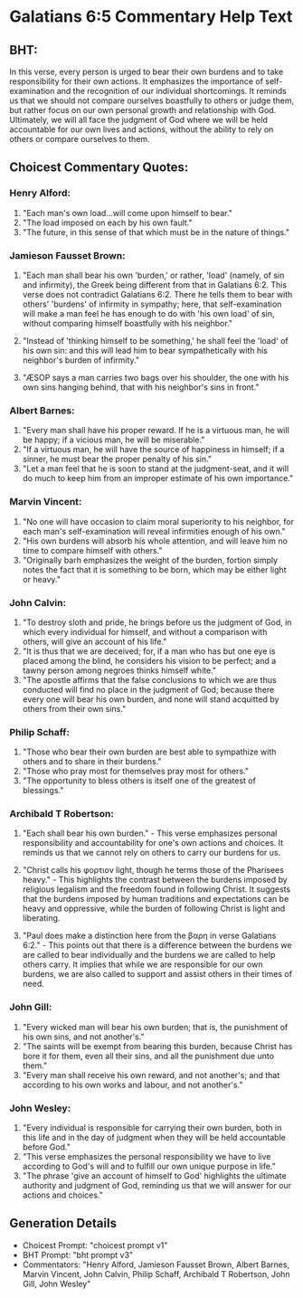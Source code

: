 # Galatians 6:5 Commentary Help Text

## BHT:
In this verse, every person is urged to bear their own burdens and to take responsibility for their own actions. It emphasizes the importance of self-examination and the recognition of our individual shortcomings. It reminds us that we should not compare ourselves boastfully to others or judge them, but rather focus on our own personal growth and relationship with God. Ultimately, we will all face the judgment of God where we will be held accountable for our own lives and actions, without the ability to rely on others or compare ourselves to them.

## Choicest Commentary Quotes:
### Henry Alford:
1. "Each man's own load...will come upon himself to bear." 
2. "The load imposed on each by his own fault." 
3. "The future, in this sense of that which must be in the nature of things."

### Jamieson Fausset Brown:
1. "Each man shall bear his own 'burden,' or rather, 'load' (namely, of sin and infirmity), the Greek being different from that in Galatians 6:2. This verse does not contradict Galatians 6:2. There he tells them to bear with others' 'burdens' of infirmity in sympathy; here, that self-examination will make a man feel he has enough to do with 'his own load' of sin, without comparing himself boastfully with his neighbor."

2. "Instead of 'thinking himself to be something,' he shall feel the 'load' of his own sin: and this will lead him to bear sympathetically with his neighbor's burden of infirmity."

3. "ÆSOP says a man carries two bags over his shoulder, the one with his own sins hanging behind, that with his neighbor's sins in front."

### Albert Barnes:
1. "Every man shall have his proper reward. If he is a virtuous man, he will be happy; if a vicious man, he will be miserable."
2. "If a virtuous man, he will have the source of happiness in himself; if a sinner, he must bear the proper penalty of his sin."
3. "Let a man feel that he is soon to stand at the judgment-seat, and it will do much to keep him from an improper estimate of his own importance."

### Marvin Vincent:
1. "No one will have occasion to claim moral superiority to his neighbor, for each man's self-examination will reveal infirmities enough of his own." 
2. "His own burdens will absorb his whole attention, and will leave him no time to compare himself with others." 
3. "Originally barh emphasizes the weight of the burden, fortion simply notes the fact that it is something to be born, which may be either light or heavy."

### John Calvin:
1. "To destroy sloth and pride, he brings before us the judgment of God, in which every individual for himself, and without a comparison with others, will give an account of his life."
2. "It is thus that we are deceived; for, if a man who has but one eye is placed among the blind, he considers his vision to be perfect; and a tawny person among negroes thinks himself white."
3. "The apostle affirms that the false conclusions to which we are thus conducted will find no place in the judgment of God; because there every one will bear his own burden, and none will stand acquitted by others from their own sins."

### Philip Schaff:
1. "Those who bear their own burden are best able to sympathize with others and to share in their burdens."
2. "Those who pray most for themselves pray most for others."
3. "The opportunity to bless others is itself one of the greatest of blessings."

### Archibald T Robertson:
1. "Each shall bear his own burden." - This verse emphasizes personal responsibility and accountability for one's own actions and choices. It reminds us that we cannot rely on others to carry our burdens for us.

2. "Christ calls his φορτιον light, though he terms those of the Pharisees heavy." - This highlights the contrast between the burdens imposed by religious legalism and the freedom found in following Christ. It suggests that the burdens imposed by human traditions and expectations can be heavy and oppressive, while the burden of following Christ is light and liberating.

3. "Paul does make a distinction here from the βαρη in verse Galatians 6:2." - This points out that there is a difference between the burdens we are called to bear individually and the burdens we are called to help others carry. It implies that while we are responsible for our own burdens, we are also called to support and assist others in their times of need.

### John Gill:
1. "Every wicked man will bear his own burden; that is, the punishment of his own sins, and not another's."
2. "The saints will be exempt from bearing this burden, because Christ has bore it for them, even all their sins, and all the punishment due unto them."
3. "Every man shall receive his own reward, and not another's; and that according to his own works and labour, and not another's."

### John Wesley:
1. "Every individual is responsible for carrying their own burden, both in this life and in the day of judgment when they will be held accountable before God."
2. "This verse emphasizes the personal responsibility we have to live according to God's will and to fulfill our own unique purpose in life."
3. "The phrase 'give an account of himself to God' highlights the ultimate authority and judgment of God, reminding us that we will answer for our actions and choices."


## Generation Details
- Choicest Prompt: "choicest prompt v1"
- BHT Prompt: "bht prompt v3"
- Commentators: "Henry Alford, Jamieson Fausset Brown, Albert Barnes, Marvin Vincent, John Calvin, Philip Schaff, Archibald T Robertson, John Gill, John Wesley"
